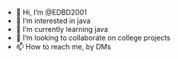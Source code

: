 - 👋 Hi, I’m @EDBD2001
- 👀 I’m interested in java
- 🌱 I’m currently learning java
- 💞️ I’m looking to collaborate on college projects
- 📫 How to reach me, by DMs

<!---
EDBD2001/EDBD2001 is a ✨ special ✨ repository because its `README.md` (this file) appears on your GitHub profile.
You can click the Preview link to take a look at your changes.
--->
